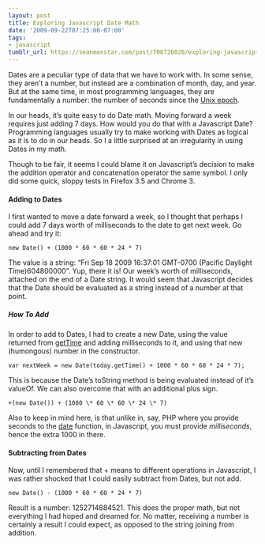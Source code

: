 ```yaml
---
layout: post
title: Exploring Javascript Date Math
date: '2009-09-22T07:25:00-07:00'
tags:
- javascript
tumblr_url: https://seanmonstar.com/post/708726028/exploring-javascript-date-math
---
```

Dates are a peculiar type of data that we have to work with. In some sense, they aren’t a number, but instead are a combination of month, day, and year. But at the same time, in most programming languages, they are fundamentally a number: the number of seconds since the [Unix epoch](http://en.wikipedia.org/wiki/Unix_epoch).

In our heads, it’s quite easy to do Date math. Moving forward a week requires just adding 7 days. How would you do that with a Javascript Date? Programming languages usually try to make working with Dates as logical as it is to do in our heads. So I a little surprised at an irregularity in using Dates in my math.

Though to be fair, it seems I could blame it on Javascript’s decision to make the addition operator and concatenation operator the same symbol. I only did some quick, sloppy tests in Firefox 3.5 and Chrome 3.

#### Adding to Dates

I first wanted to move a date forward a week, so I thought that perhaps I could add 7 days worth of milliseconds to the date to get next week. Go ahead and try it:

    new Date() + (1000 * 60 * 60 * 24 * 7)

The value is a string: “Fri Sep 18 2009 16:37:01 GMT-0700 (Pacific Daylight Time)604800000”. Yup, there it is! Our week’s worth of milliseconds, attached on the end of a Date string. It would seem that Javascript decides that the Date should be evaluated as a string instead of a number at that point.

##### How To Add

In order to add to Dates, I had to create a new Date, using the value returned from [getTime](https://developer.mozilla.org/en/Core_JavaScript_1.5_Reference/Objects/Date/getTime)&nbsp;and adding milliseconds to it, and using that new (humongous) number in the constructor.

    var nextWeek = new Date(today.getTime() + 1000 * 60 * 60 * 24 * 7);

This is because the Date’s toString method is being evaluated instead of it’s valueOf. We can also overcome that with an additional plus sign.

    +(new Date()) + (1000 \* 60 \* 60 \* 24 \* 7)

Also to keep in mind here, is that unlike in, say, PHP where you provide seconds to the [date](http://php.net/date) function, in Javascript, you must provide _milliseconds_, hence the extra 1000 in there.

#### Subtracting from Dates

Now, until I remembered that + means to different operations in Javascript, I was rather shocked that I could easily subtract from Dates, but not add.

    new Date() - (1000 * 60 * 60 * 24 * 7)

Result is a number: 1252714884521. This does the proper math, but not everything I had hoped and dreamed for. No matter, receiving a number is certainly a result I could expect, as opposed to the string joining from addition.

